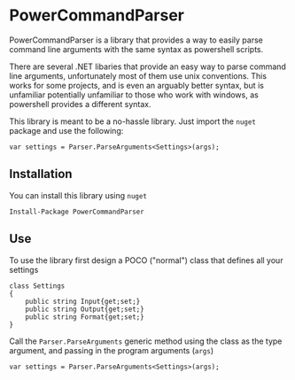 PowerCommandParser
===

PowerCommandParser is a library that provides a way to easily parse command line arguments with the same syntax as powershell scripts.

There are several .NET libaries that provide an easy way to parse command line arguments, unfortunately most of them use unix conventions. This works for some projects, and is even an arguably better syntax, but is unfamiliar potentially unfamiliar to those who work with windows, as powershell provides a different syntax.

This library is meant to be a no-hassle library. Just import the `nuget` package and use the following:

```
var settings = Parser.ParseArguments<Settings>(args);
```


Installation
---

You can install this library using `nuget`

```
Install-Package PowerCommandParser
```

Use
---

To use the library first design a POCO ("normal") class that defines all your settings

```
class Settings
{
	public string Input{get;set;}
	public string Output{get;set;}
	public string Format{get;set;}
}
```

Call the `Parser.ParseArguments` generic method using the class as the type argument, and passing in the program arguments (`args`)

```
var settings = Parser.ParseArguments<Settings>(args);
```

If any errors occur the method will print the errors to the standard error screen and return null. So simply check for null, and exit the program if it's null

```
if (settings == null) return;
```

Here's the full example:

```
using System;
using ...

namespace Example
{
	class Program
	{
		class Settings
		{
			public string Input{get;set;}
			public string Output{get;set;}
			public string Format{get;set;}
		}
		static void Main(string[] args)
		{
			var settings = Parser.ParseArguments<Settings>(args);
			if (settings == null) return;
			
			//rest of your program here
			DoWork(settings);
		}
	}
}

```

Notes
---

+ The parser only looks at public properties. If you require something different please submit an issue so it can be discussed
+ The names are case insensitive (just like powershell)
+ To use default arguments simply assign the default values in the constructor (or just inline).

Switches
--- 

As well as parameters `-Name Value` you can also use switches `--enabled`. Switches are defined in code as simply booleans. Once you have a boolean you can use it as either `--enabled` or `-enabled true`/`-enabled false`

Advanced Usage
---

Besides just the very simple usage, the library also supports some additional features, such as specifying arguments as required, and using positional arguments.

###Required

A required argument is simply marked with the `[Required]` attribute like so

```
class Settings
{
	[Required]
	public string Input{get;set;}
	[Required]
	public string Output{get;set;}
	public string Format{get;set;}
}
```

The library will make sure the marked fields are set

###Position

To use positional arguments (like `myapp.exe input.txt output.txt`) simply use the `[Position(number)]` attribute

```
class Settings
{
	[Position(1)]
	[Required]
	public string Input{get;set;}
	[Position(1)]
	[Required]
	public string Output{get;set;}
	public string Format{get;set;}
}
```